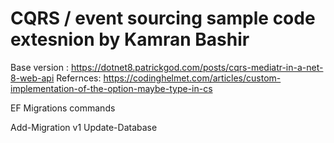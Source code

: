# CQRS / event sourcing sample code extesnion by Kamran Bashir

Base version : https://dotnet8.patrickgod.com/posts/cqrs-mediatr-in-a-net-8-web-api 
Refernces: https://codinghelmet.com/articles/custom-implementation-of-the-option-maybe-type-in-cs

EF Migrations commands

Add-Migration v1
Update-Database
